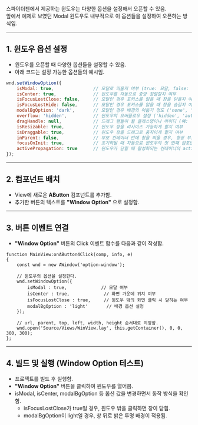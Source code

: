 스파이더젠에서 제공하는 윈도우는 다양한 옵션을 설정해서 오픈할 수 있음.  
앞에서 예제로 보였던 Modal 윈도우도 내부적으로 이 옵션들을 설정하여 오픈하는 방식임.

---

## 1. 윈도우 옵션 설정
* 윈도우를 오픈할 때 다양한 옵션들을 설정할 수 있음.  
* 아래 코드는 설정 가능한 옵션들의 예시임.

```js
wnd.setWindowOption({
    isModal: true,               // 모달로 띄울지 여부 (true: 모달, false: 모달 아님)
    isCenter: true,              // 윈도우를 자동으로 중앙 정렬할지 여부
    isFocusLostClose: false,     // 모달인 경우 포커스를 잃을 때 창을 닫을지 여부
    isFocusLostHide: false,      // 모달인 경우 포커스를 잃을 때 창을 숨길지 여부
    modalBgOption: 'dark',       // 모달인 경우 배경의 어둡기 정도 ('none', 'light', 'dark')
    overflow: 'hidden',          // 윈도우의 오버플로우 설정 ('hidden', 'auto', 'visible', 'scroll')
    dragHandle: null,            // 드래그 핸들이 될 클래스명이나 아이디 (예: '.windowHandle' or '#windowHandle')
    isResizable: true,           // 윈도우 창을 리사이즈 가능하게 할지 여부
    isDraggable: true,           // 윈도우 창을 드래그로 움직이게 할지 여부
    inParent: false,             // 부모 컨테이너 안에 창을 띄울 경우, 항상 부모보다 위에 보이게 할지 여부
    focusOnInit: true,           // 초기화될 때 자동으로 윈도우의 첫 번째 컴포넌트에 포커스를 줄지 여부
    activePropagation: true      // 윈도우가 닫힐 때 활성화되는 컨테이너의 active 호출 여부
});
```

---

## 2. 컴포넌트 배치 
* View에 새로운 **AButton** 컴포넌트를 추가함.  
* 추가한 버튼의 텍스트를 **"Window Option"** 으로 설정함.

---

## 3. 버튼 이벤트 연결
* **"Window Option"** 버튼의 Click 이벤트 함수를 다음과 같이 작성함.

```
function MainView:onAButton4Click(comp, info, e) 
{ 
    const wnd = new AWindow('option-window'); 

    // 윈도우의 옵션을 설정한다.
    wnd.setWindowOption({ 
        isModal : true,             // 모달 여부 
        isCenter : true,             // 화면 가운데 위치 여부 
        isFocusLostClose : true,     // 윈도우 밖의 화면 클릭 시 닫히는 여부 
        modalBgOption : 'light'       // 배경 옵션 설정
    }); 

    // url, parent, top, left, width, height 순서대로 지정함.
    wnd.open('Source/Views/WinView.lay', this.getContainer(), 0, 0, 300, 300); 
};
```

---

## 4. 빌드 및 실행 (Window Option 테스트)
* 프로젝트를 빌드 후 실행함.  
* **"Window Option"** 버튼을 클릭하여 윈도우를 열어봄.  
* isModal, isCenter, modalBgOption 등 옵션 값을 변경하면서 동작 방식을 확인함.
  - isFocusLostClose가 true일 경우, 윈도우 밖을 클릭하면 창이 닫힘.
  - modalBgOption이 light일 경우, 창 뒤로 밝은 투명 배경이 적용됨.